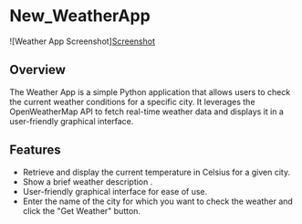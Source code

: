 # New_WeatherApp
![Weather App Screenshot][Screenshot ](https://github.com/kkg124ds/New_WeatherApp/assets/91371042/7963fdbc-7a45-4765-8bfc-3d13c8d0e583)



## Overview

The Weather App is a simple Python application that allows users to check the current weather conditions for a specific city. It leverages the OpenWeatherMap API to fetch real-time weather data and displays it in a user-friendly graphical interface.

## Features

- Retrieve and display the current temperature in Celsius for a given city.
- Show a brief weather description .
- User-friendly graphical interface for ease of use.
-  Enter the name of the city for which you want to check the weather and click the "Get Weather" button.
